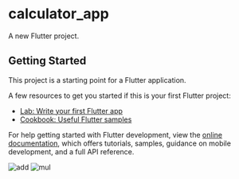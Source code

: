 # calculator_app

A new Flutter project.

## Getting Started

This project is a starting point for a Flutter application.

A few resources to get you started if this is your first Flutter project:

- [Lab: Write your first Flutter app](https://docs.flutter.dev/get-started/codelab)
- [Cookbook: Useful Flutter samples](https://docs.flutter.dev/cookbook)

For help getting started with Flutter development, view the
[online documentation](https://docs.flutter.dev/), which offers tutorials,
samples, guidance on mobile development, and a full API reference.

![add](https://github.com/user-attachments/assets/a583274e-3228-4fd5-a6b3-230f4e86cad6)
![mul](https://github.com/user-attachments/assets/63afa420-164d-4091-8a89-db766c17c461)
